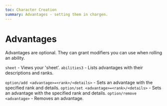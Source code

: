 ```yaml
---
toc: Character Creation
summary: Advantages - setting them in chargen.
---
```

# Advantages
Advantages are optional. They can grant modifiers you can use when rolling an ability.

`sheet` - Views your 'sheet'.
`abilities3` - Lists advantages with their descriptions and ranks.

`option/add <advantage>=<rank>/<details>` - Sets an advantage with the specified rank and details.
`option/set <advantage>=<rank>/<details>` - Sets an advantage with the specified rank and details.
`option/remove <advantage>` - Removes an advantage.
